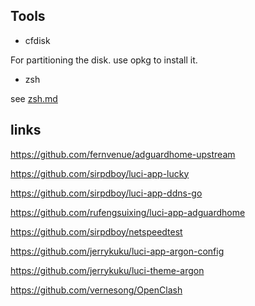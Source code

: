 ## Tools

- cfdisk

For partitioning the disk.
use opkg to install it.

- zsh

see [zsh.md](zsh.md)



## links


https://github.com/fernvenue/adguardhome-upstream

https://github.com/sirpdboy/luci-app-lucky

https://github.com/sirpdboy/luci-app-ddns-go

https://github.com/rufengsuixing/luci-app-adguardhome

https://github.com/sirpdboy/netspeedtest

https://github.com/jerrykuku/luci-app-argon-config

https://github.com/jerrykuku/luci-theme-argon

https://github.com/vernesong/OpenClash